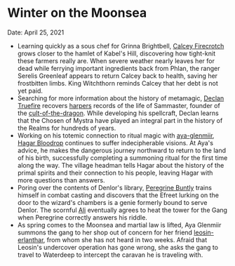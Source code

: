 # Winter on the Moonsea

Date: April 25, 2021

- Learning quickly as a sous chef for Grinna Brightbell, [Calcey Firecrotch](../Characters/Calcey%20Firecrotch/%21index.md) grows closer to the hamlet of Kabel's Hill, discovering how tight-knit these farmers really are. When severe weather nearly leaves her for dead while ferrying important ingredients back from Phlan, the ranger Serelis Greenleaf appears to return Calcey back to health, saving her frostbitten limbs. King Witchthorn reminds Calcey that her debt is not yet paid.
- Searching for more information about the history of metamagic, [Declan Truefire](../Characters/Declan%20Truefire/%21index.md) recovers [harpers](../factions/harpers.md) records of the life of Sammaster, founder of the [cult-of-the-dragon](../factions/cult-of-the-dragon.md). While developing his spellcraft, Declan learns that the Chosen of Mystra have played an integral part in the history of the Realms for hundreds of years.
- Working on his totemic connection to ritual magic with [aya-glenmiir](../npcs/aya-glenmiir.md), [Hagar Bloodrop](../Characters/Hagar%20Bloodrop/%21index.md)  continues to suffer indecipherable visions. At Aya's advice, he makes the dangerous journey northward to return to the land of his birth, successfully completing a summoning ritual for the first time along the way. The village headman tells Hagar about the history of the primal spirits and their connection to his people, leaving Hagar with more questions than answers.
- Poring over the contents of Denlor's library, [Peregrine Buntly](../Characters/Peregrine%20Buntly/%21index.md) trains himself in combat casting and discovers that the Efreet lurking on the door to the wizard's chambers is a genie formerly bound to serve Denlor. The scornful [Ali](../Characters/Ali/%21index.md) eventually agrees to heat the tower for the Gang when Peregrine correctly answers his riddle.
- As spring comes to the Moonsea and martial law is lifted, Aya Glenmiir summons the gang to her shop out of concern for her friend [leosin-erlanthar](../npcs/leosin-erlanthar.md), from whom she has not heard in two weeks. Afraid that Leosin's undercover operation has gone wrong, she asks the gang to travel to Waterdeep to intercept the caravan he is traveling with.